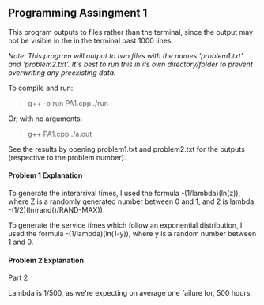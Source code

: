 ## Programming Assingment 1

This program outputs to files rather than the terminal, since the output may not be visible in the in
the terminal past 1000 lines.

*Note: This program will output to two files with the names 'problem1.txt' and 'problem2.txt'. It's 
best to run this in its own directory/folder to prevent overwriting any preexisting data.*

To compile and run:
> g++ -o run PA1.cpp
> ./run

Or, with no arguments:
> g++ PA1.cpp
> ./a.out

See the results by opening problem1.txt and problem2.txt for the outputs (respective to the problem number).


#### Problem 1 Explanation
To generate the interarrival times, I used the formula -(1/lambda)(ln(z)),
where Z is a randomly generated number between 0 and 1, and 2 is lambda.
-(1/2)(ln(rand()/RAND-MAX))

To generate the service times which follow an exponential distribution, I used the formula -(1/lambda)(ln(1-y)), where y is a random number between 1 and 0.


#### Problem 2 Explanation
Part 2

Lambda is 1/500, as we're expecting on average one failure for, 500 hours.


